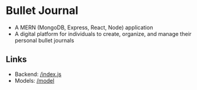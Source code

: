 # Bullet Journal
- A MERN (MongoDB, Express, React, Node) application
- A digital platform for individuals to create, organize, and manage their personal bullet journals

## Links
- Backend: [/index.js](api/index.js)
- Models: [/model](/model)


